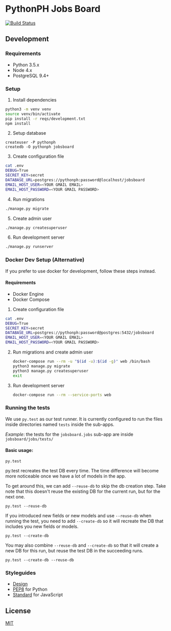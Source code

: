 # PythonPH Jobs Board

[![Build Status](https://semaphoreci.com/api/v1/pythonph/jobs-board/branches/master/badge.svg)](https://semaphoreci.com/pythonph/jobs-board)

## Development

### Requirements

- Python 3.5.x
- Node 4.x
- PostgreSQL 9.4+

### Setup

1. Install dependencies

  ```sh
  python3 -m venv venv
  source venv/bin/activate
  pip install -r reqs/development.txt
  npm install
  ```

2. Setup database

  ```
  createuser -P pythonph
  createdb -O pythonph jobsboard
  ```

3. Create configuration file

  ```sh
  cat .env
  DEBUG=True
  SECRET_KEY=secret
  DATABASE_URL=postgres://pythonph:password@localhost/jobsboard
  EMAIL_HOST_USER=<YOUR GMAIL EMAIL>
  EMAIL_HOST_PASSWORD=<YOUR GMAIL PASSWORD>

  ```

4. Run migrations

  ```sh
  ./manage.py migrate
  ```

5. Create admin user

  ```sh
  ./manage.py createsuperuser
  ```

6. Run development server

  ```sh
  ./manage.py runserver
  ```

### Docker Dev Setup (Alternative)

If you prefer to use docker for development, follow these steps instead.

#### Requirements

- Docker Engine
- Docker Compose

1. Create configuration file

  ```sh
  cat .env
  DEBUG=True
  SECRET_KEY=secret
  DATABASE_URL=postgres://pythonph:password@postgres:5432/jobsboard
  EMAIL_HOST_USER=<YOUR GMAIL EMAIL>
  EMAIL_HOST_PASSWORD=<YOUR GMAIL PASSWORD>
  ```

2. Run migrations and create admin user

    ```sh
    docker-compose run --rm -u "$(id -u):$(id -g)" web /bin/bash
    python3 manage.py migrate
    python3 manage.py createsuperuser
    exit
    ```

3. Run development server

    ```sh
    docker-compose run --rm --service-ports web
    ```

### Running the tests

  We use `py.test` as our test runner. It is currently configured to run
  the files inside directories named `tests` inside the sub-apps.

  _Example_: the tests for the `jobsboard.jobs` sub-app are inside
  `jobsboard/jobs/tests/`

#### Basic usage:

  ```
  py.test
  ```

  py.test recreates the test DB every time. The time difference will
  become more noticeable once we have a lot of models in the app.

  To get around this, we can add `--reuse-db` to skip the db creation step.
  Take note that this doesn't reuse the existing DB for the current run, but
  for the next one.
  ```
  py.test --reuse-db
  ```

  If you introduced new fields or new models and use `--reuse-db` when running the
  test, you need to add `--create-db` so it will recreate the DB that includes
  you new fields or models.
  ```
  py.test --create-db
  ```

  You may also combine `--reuse-db` and `--create-db` so that it will create a new DB
  for this run, but reuse the test DB in the succeeding runs.
  ```
  py.test --create-db --reuse-db
  ```

### Styleguides

- [Design](https://github.com/pythonph/styleguide)
- [PEP8](https://www.python.org/dev/peps/pep-0008/) for Python
- [Standard](http://standardjs.com/) for JavaScript

## License

[MIT](./LICENSE)
